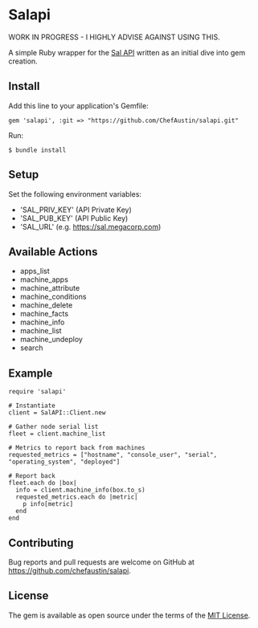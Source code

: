 # Salapi

WORK IN PROGRESS - I HIGHLY ADVISE AGAINST USING THIS.

A simple Ruby wrapper for the [Sal API](https://github.com/salopensource/sal) written as an initial dive into gem creation.

## Install

Add this line to your application's Gemfile:

`gem 'salapi', :git => "https://github.com/ChefAustin/salapi.git"`

Run:

`$ bundle install`

## Setup

Set the following environment variables:

- 'SAL_PRIV_KEY' (API Private Key)
- 'SAL_PUB_KEY' (API Public Key)
- 'SAL_URL' (e.g. https://sal.megacorp.com)

## Available Actions

- apps_list
- machine_apps
- machine_attribute
- machine_conditions
- machine_delete
- machine_facts
- machine_info
- machine_list
- machine_undeploy
- search

## Example


```
require 'salapi'

# Instantiate
client = SalAPI::Client.new

# Gather node serial list
fleet = client.machine_list

# Metrics to report back from machines
requested_metrics = ["hostname", "console_user", "serial", "operating_system", "deployed"]

# Report back
fleet.each do |box|
  info = client.machine_info(box.to_s)
  requested_metrics.each do |metric|
    p info[metric]
  end
end

```

## Contributing

Bug reports and pull requests are welcome on GitHub at https://github.com/chefaustin/salapi.

## License

The gem is available as open source under the terms of the [MIT License](https://opensource.org/licenses/MIT).
